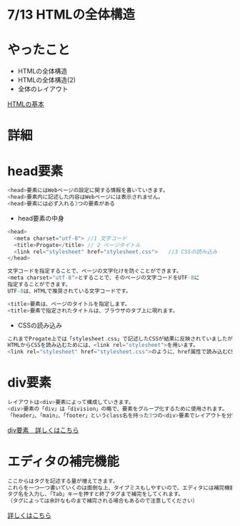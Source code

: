 # 7/13 HTMLの全体構造

# やったこと
- HTMLの全体構造
- HTMLの全体構造(2)
- 全体のレイアウト

<a href="https://developer.mozilla.org/ja/docs/Learn/Getting_started_with_the_web/HTML_basics">HTMLの基本</a><br>

# 詳細
# head要素
```go
<head>要素にはWebページの設定に関する情報を書いていきます。
<head>要素内に記述した内容はWebページには表示されません。
<head>要素には必ず入れる3つの要素がある
```

- head要素の中身
```go
<head>
  <meta charset="utf-8"> //1 文字コード
  <title>Progate</title> // 2 ページタイトル
  <link rel="stylesheet" href="stylesheet.css">　　//3 CSSの読み込み
</head>
```

```go
文字コードを指定することで、ページの文字化けを防ぐことができます。
<meta charset="utf-8">とすることで、そのページの文字コードをUTF-8に
指定することができます。
UTF-8は、HTMLで推奨されている文字コードです。
```
```go
<title>要素は、ページのタイトルを指定します。
<title>要素で指定されたタイトルは、ブラウザのタブ上に現れます。
```

- CSSの読み込み
```go
これまでProgate上では「stylesheet.css」で記述したCSSが結果に反映されていましたが、本来はHTMLの方で読み込む必要があります。
HTMLからCSSを読み込むためには、<link rel="stylesheet">を用います。
<link rel="stylesheet" href="stylesheet.css">のように、href属性で読み込むCSSファイルを指定します。
```

# div要素
```go
レイアウトは<div>要素によって構成していきます。
<div>要素の「div」は「division」の略で、要素をグループ化するために使用されます。
「header」、「main」、「footer」というclass名を持った3つの<div>要素でレイアウトを分割しています。
```
<a href="https://developer.mozilla.org/ja/docs/Web/HTML/Element/div">div要素　詳しくはこちら</a><br>

# エディタの補完機能
```go
ここからはタグを記述する量が増えてきます。
これらを一つ一つ書いていくのは面倒な上、タイプミスもしやすいので、エディタには補完機能があります。
タグ名を入力し、「Tab」キーを押すと終了タグまで補完をしてくれます。
（タグによっては余計なものまで補完される場合もあるので注意してください）
```

<a href="https://developer.mozilla.org/ja/docs/Learn/HTML/Introduction_to_HTML/The_head_metadata_in_HTML">詳しくはこちら</a><br>
